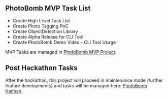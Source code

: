 ## PhotoBomb MVP Task List
- Create High Level Task List 
- Create Photo Tagging PoC 
- Create ObjectDetection Library 
- Create Alpha Release for CLI Tool 
- Create PhotoBomb Demo Video - CLI Tool Usage

MVP Tasks are managed in [PhotoBomb MVP Project](https://github.com/photobombers/photobomb/projects/1).

## Post Hackathon Tasks 
After the hackathon, this project will proceed in maintenance mode (further feature developments) and tasks will be managed here: 
[PhotoBomb Kanban](https://github.com/photobombers/photobomb/projects/2). 
